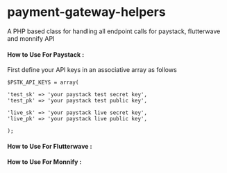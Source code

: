 # payment-gateway-helpers
A PHP based class for handling all endpoint calls for paystack, flutterwave and monnify API

#### How to Use For Paystack :
First define your API keys in an associative array as follows 
```
$PSTK_API_KEYS = array(

'test_sk' => 'your paystack test secret key',
'test_pk' => 'your paystack test public key', 
		
'live_sk' => 'your paystack live secret key',
'live_pk' => 'your paystack live public key',
		
);

```

#### How to Use For Flutterwave :

#### How to Use For Monnify :
   
